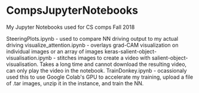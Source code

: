 # CompsJupyterNotebooks
My Jupyter Notebooks used for CS comps Fall 2018

SteeringPlots.ipynb - used to compare NN driving output to my actual driving
visualize_attention.ipynb - overlays grad-CAM visualization on individual images or an array of images
keras-salient-object-visualisation.ipynb - stitches images to create a video with salient-object-visualisation. Takes a long time and cannot download the resulting video, can only play the video in the notebook.
TrainDonkey.ipynb - ocassionaly used this to use Google Colab's GPU to accelerate my training, upload a file of .tar images, unzip it in the instance, and train the NN.
